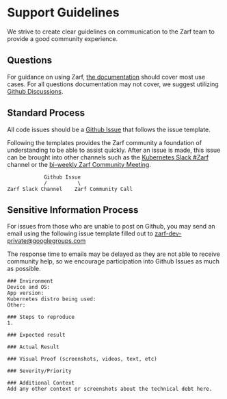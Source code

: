 # Support Guidelines

We strive to create clear guidelines on communication to the Zarf team to provide a good community experience.

## Questions
For guidance on using Zarf, [the documentation](https://docs.zarf.dev/) should cover most use cases.
For all questions documentation may not cover, we suggest utilizing [Github Discussions](https://github.com/defenseunicorns/zarf/discussions).

## Standard Process
All code issues should be a [Github Issue](https://github.com/defenseunicorns/zarf/issues/new/choose) that follows the issue template. 

Following the templates provides the Zarf community a foundation of understanding to be able to assist quickly.
After an issue is made, this issue can be brought into other channels such as the [Kubernetes Slack #Zarf](https://zarf.dev/slack) channel or the [bi-weekly Zarf Community Meeting](https://docs.zarf.dev/contribute/contributor-guide/).

                Github Issue 
                /          \
    Zarf Slack Channel    Zarf Community Call



## Sensitive Information Process
For issues from those who are unable to post on Github, you may send an email using the following issue template filled out to [zarf-dev-private@googlegroups.com](zarf-dev-private@googlegroups.com)

The response time to emails may be delayed  as they are not able to receive community help, so we encourage participation into Github Issues as much as possible.

```
### Environment
Device and OS:
App version:
Kubernetes distro being used:
Other:

### Steps to reproduce
1.

### Expected result

### Actual Result

### Visual Proof (screenshots, videos, text, etc)

### Severity/Priority

### Additional Context
Add any other context or screenshots about the technical debt here.

```